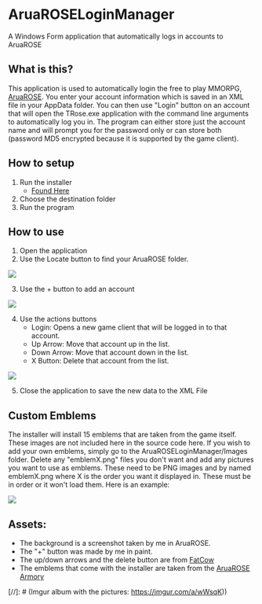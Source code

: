 # AruaROSELoginManager
A Windows Form application that automatically logs in accounts to AruaROSE

## What is this?
This application is used to automatically login the free to play MMORPG, [AruaROSE](http://www.aruarose.com). You enter your account information which is saved in an XML file in your AppData folder. You can then use "Login" button on an account that will open the TRose.exe application with the command line arguments to automatically log you in. The program can either store just the account name and will prompt you for the password only or can store both (password MD5 encrypted because it is supported by the game client).

## How to setup
1. Run the installer
	+ [Found Here](https://www.mediafire.com/file/q4jltrm8hz15vca/AruaROSELoginManagerSetup.msi)
2. Choose the destination folder
3. Run the program

## How to use
1. Open the application
2. Use the Locate button to find your AruaROSE folder.

![](https://imgur.com/xffXUQH.png)

3. Use the + button to add an account

![](https://imgur.com/MHNAaIr.png)

4. Use the actions buttons
	+ Login: Opens a new game client that will be logged in to that account.
  	+ Up Arrow: Move that account up in the list.
  	+ Down Arrow: Move that account down in the list.
  	+ X Button: Delete that account from the list.

![](https://imgur.com/aLBjfCM.png)

5. Close the application to save the new data to the XML File

## Custom Emblems
The installer will install 15 emblems that are taken from the game itself. These images are not included here in the source code here. If you wish to add your own emblems, simply go to the AruaROSELoginManager/Images folder. Delete any "emblemX.png" files you don't want and add any pictures you want to use as emblems. These need to be PNG images and by named emblemX.png where X is the order you want it displayed in. These must be in order or it won't load them. Here is an example:

![](https://imgur.com/uri6n1f.png)

## Assets:
+ The background is a screenshot taken by me in AruaROSE.
+ The "+" button was made by me in paint.
+ The up/down arrows and the delete button are from [FatCow](http://www.fatcow.com/free-icons)
+ The emblems that come with the installer are taken from the [AruaROSE Armory](http://armory.aruarose.com)

[//]: # (Imgur album with the pictures: https://imgur.com/a/wWsqK))
